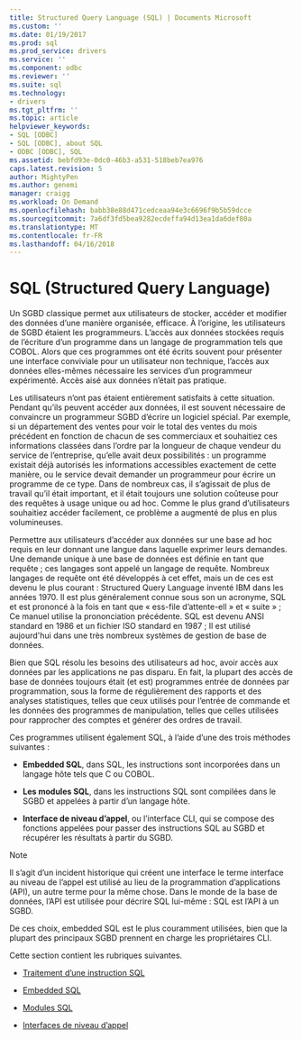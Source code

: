 ```yaml
---
title: Structured Query Language (SQL) | Documents Microsoft
ms.custom: ''
ms.date: 01/19/2017
ms.prod: sql
ms.prod_service: drivers
ms.service: ''
ms.component: odbc
ms.reviewer: ''
ms.suite: sql
ms.technology:
- drivers
ms.tgt_pltfrm: ''
ms.topic: article
helpviewer_keywords:
- SQL [ODBC]
- SQL [ODBC], about SQL
- ODBC [ODBC], SQL
ms.assetid: bebfd93e-0dc0-46b3-a531-518beb7ea976
caps.latest.revision: 5
author: MightyPen
ms.author: genemi
manager: craigg
ms.workload: On Demand
ms.openlocfilehash: babb38e88d471cedceaa94e3c6696f9b5b59dcce
ms.sourcegitcommit: 7a6df3fd5bea9282ecdeffa94d13ea1da6def80a
ms.translationtype: MT
ms.contentlocale: fr-FR
ms.lasthandoff: 04/16/2018
---
```

# <a name="structured-query-language-sql"></a>SQL (Structured Query Language)
Un SGBD classique permet aux utilisateurs de stocker, accéder et modifier des données d’une manière organisée, efficace. À l’origine, les utilisateurs de SGBD étaient les programmeurs. L’accès aux données stockées requis de l’écriture d’un programme dans un langage de programmation tels que COBOL. Alors que ces programmes ont été écrits souvent pour présenter une interface conviviale pour un utilisateur non technique, l’accès aux données elles-mêmes nécessaire les services d’un programmeur expérimenté. Accès aisé aux données n’était pas pratique.  
  
 Les utilisateurs n’ont pas étaient entièrement satisfaits à cette situation. Pendant qu’ils peuvent accéder aux données, il est souvent nécessaire de convaincre un programmeur SGBD d’écrire un logiciel spécial. Par exemple, si un département des ventes pour voir le total des ventes du mois précédent en fonction de chacun de ses commerciaux et souhaitiez ces informations classées dans l’ordre par la longueur de chaque vendeur du service de l’entreprise, qu’elle avait deux possibilités : un programme existait déjà autorisés les informations accessibles exactement de cette manière, ou le service devait demander un programmeur pour écrire un programme de ce type. Dans de nombreux cas, il s’agissait de plus de travail qu’il était important, et il était toujours une solution coûteuse pour des requêtes à usage unique ou ad hoc. Comme le plus grand d’utilisateurs souhaitiez accéder facilement, ce problème a augmenté de plus en plus volumineuses.  
  
 Permettre aux utilisateurs d’accéder aux données sur une base ad hoc requis en leur donnant une langue dans laquelle exprimer leurs demandes. Une demande unique à une base de données est définie en tant que requête ; ces langages sont appelé un langage de requête. Nombreux langages de requête ont été développés à cet effet, mais un de ces est devenu le plus courant : Structured Query Language inventé IBM dans les années 1970. Il est plus généralement connue sous son un acronyme, SQL et est prononcé à la fois en tant que « ess-file d’attente-ell » et « suite » ; Ce manuel utilise la prononciation précédente. SQL est devenu ANSI standard en 1986 et un fichier ISO standard en 1987 ; Il est utilisé aujourd'hui dans une très nombreux systèmes de gestion de base de données.  
  
 Bien que SQL résolu les besoins des utilisateurs ad hoc, avoir accès aux données par les applications ne pas disparu. En fait, la plupart des accès de base de données toujours était (et est) programmes entrée de données par programmation, sous la forme de régulièrement des rapports et des analyses statistiques, telles que ceux utilisés pour l’entrée de commande et les données des programmes de manipulation, telles que celles utilisées pour rapprocher des comptes et générer des ordres de travail.  
  
 Ces programmes utilisent également SQL, à l’aide d’une des trois méthodes suivantes :  
  
-   **Embedded SQL**, dans SQL, les instructions sont incorporées dans un langage hôte tels que C ou COBOL.  
  
-   **Les modules SQL**, dans les instructions SQL sont compilées dans le SGBD et appelées à partir d’un langage hôte.  
  
-   **Interface de niveau d’appel**, ou l’interface CLI, qui se compose des fonctions appelées pour passer des instructions SQL au SGBD et récupérer les résultats à partir du SGBD.  
  
> [!NOTE]  
>  Il s’agit d’un incident historique qui créent une interface le terme interface au niveau de l’appel est utilisé au lieu de la programmation d’applications (API), un autre terme pour la même chose. Dans le monde de la base de données, l’API est utilisée pour décrire SQL lui-même : SQL est l’API à un SGBD.  
  
 De ces choix, embedded SQL est le plus couramment utilisées, bien que la plupart des principaux SGBD prennent en charge les propriétaires CLI.  
  
 Cette section contient les rubriques suivantes.  
  
-   [Traitement d’une instruction SQL](../../odbc/reference/processing-a-sql-statement.md)  
  
-   [Embedded SQL](../../odbc/reference/embedded-sql.md)  
  
-   [Modules SQL](../../odbc/reference/sql-modules.md)  
  
-   [Interfaces de niveau d’appel](../../odbc/reference/call-level-interfaces.md)

